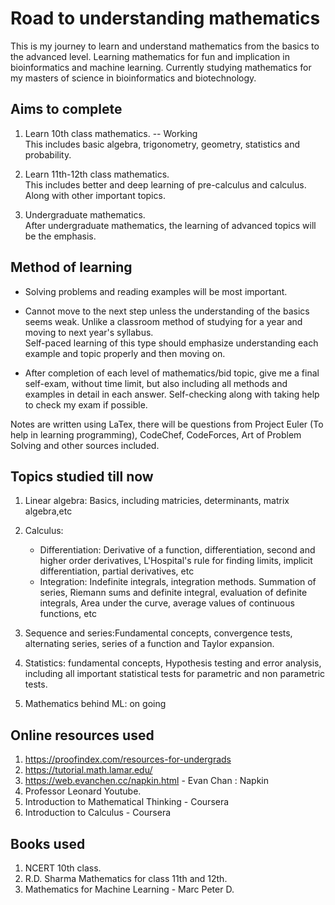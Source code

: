 # Road to understanding mathematics

This is my journey to learn and understand mathematics from the basics to the advanced level.
Learning mathematics for fun and implication in bioinformatics and machine learning.
Currently studying mathematics for my masters of science in bioinformatics and biotechnology.

## Aims to complete

1. Learn 10th class mathematics. -- Working  
This includes basic algebra, trigonometry, geometry, statistics and probability.

2. Learn 11th-12th class mathematics.  
This includes better and deep learning of pre-calculus and calculus. Along with other important topics.

3. Undergraduate mathematics.  
After undergraduate mathematics, the learning of advanced topics will be the emphasis.

## Method of learning

- Solving problems and reading examples will be most important.

- Cannot move to the next step unless the understanding of the basics seems weak. Unlike a classroom method of studying for a year and moving to next year's syllabus.  
Self-paced learning of this type should emphasize understanding each example and topic properly and then moving on.

- After completion of each level of mathematics/bid topic, give me a final self-exam, without time limit, but also including all methods and examples in detail in each answer.
Self-checking along with taking help to check my exam if possible.

Notes are written using LaTex, there will be questions from Project Euler (To help in learning programming), CodeChef, CodeForces, Art of Problem Solving and other sources included.

## Topics studied till now

1. Linear algebra: Basics, including matricies, determinants, matrix algebra,etc
2. Calculus:
    - Differentiation: Derivative of a function, differentiation, second and higher order derivatives, L'Hospital's rule for finding limits, implicit differentiation, partial derivatives, etc
    - Integration: Indefinite integrals, integration methods. Summation of series, Riemann sums and definite
    integral, evaluation of definite integrals, Area under the curve, average values of continuous
    functions, etc

3. Sequence and series:Fundamental concepts, convergence tests, alternating series, series of a function and Taylor
expansion.

4. Statistics: fundamental concepts, Hypothesis testing and error analysis, including all important statistical tests for parametric and non parametric tests.

5. Mathematics behind ML: on going

## Online resources used

1. <https://proofindex.com/resources-for-undergrads>
2. <https://tutorial.math.lamar.edu/>
3. <https://web.evanchen.cc/napkin.html> - Evan Chan : Napkin
4. Professor Leonard Youtube.
5. Introduction to Mathematical Thinking - Coursera
6. Introduction to Calculus - Coursera

## Books used

1. NCERT 10th class.
2. R.D. Sharma Mathematics for class 11th and 12th.
3. Mathematics for Machine Learning - Marc Peter D.

